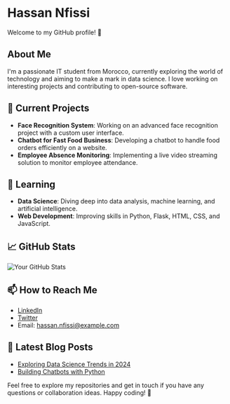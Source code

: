 # Hassan Nfissi

Welcome to my GitHub profile! 👋

## About Me

I'm a passionate IT student from Morocco, currently exploring the world of technology and aiming to make a mark in data science. I love working on interesting projects and contributing to open-source software.

## 🔭 Current Projects

- **Face Recognition System**: Working on an advanced face recognition project with a custom user interface.
- **Chatbot for Fast Food Business**: Developing a chatbot to handle food orders efficiently on a website.
- **Employee Absence Monitoring**: Implementing a live video streaming solution to monitor employee attendance.

## 🌱 Learning

- **Data Science**: Diving deep into data analysis, machine learning, and artificial intelligence.
- **Web Development**: Improving skills in Python, Flask, HTML, CSS, and JavaScript.

## 📈 GitHub Stats

![Your GitHub Stats](https://github-readme-stats.vercel.app/api?username=Hassan-Nfissi&show_icons=true&hide_title=true)

## 📫 How to Reach Me

- [LinkedIn](https://www.linkedin.com/in/hassan-nfissi/)
- [Twitter](https://twitter.com/your-twitter-handle)
- Email: hassan.nfissi@example.com

## 📄 Latest Blog Posts

- [Exploring Data Science Trends in 2024](https://medium.com/@hassan-nfissi/exploring-data-science-trends-in-2024)
- [Building Chatbots with Python](https://medium.com/@hassan-nfissi/building-chatbots-with-python)

Feel free to explore my repositories and get in touch if you have any questions or collaboration ideas. Happy coding! 🚀
